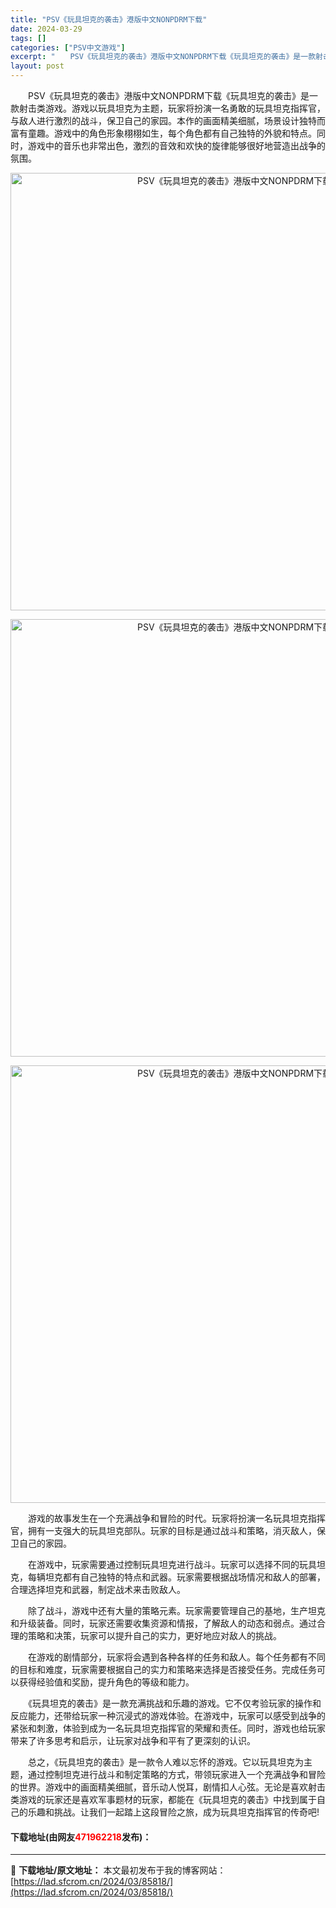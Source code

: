 ```yaml
---
title: "PSV《玩具坦克的袭击》港版中文NONPDRM下载"
date: 2024-03-29
tags: []
categories: ["PSV中文游戏"]
excerpt: "　　PSV《玩具坦克的袭击》港版中文NONPDRM下载《玩具坦克的袭击》是一款射击类游戏。游戏以玩具坦克为主题，玩家将扮演一名勇敢的玩具坦克指挥官，与敌人进行激烈的战斗，保卫自己的家园。本作的画面精美细腻，场景设计独特而富有童趣。游戏中的角色形象栩栩如生，每个角色都有自己独特的外貌和特点。同时，游戏&hellip;"
layout: post
---
```


 <p>　　PSV《玩具坦克的袭击》港版中文NONPDRM下载《玩具坦克的袭击》是一款射击类游戏。游戏以玩具坦克为主题，玩家将扮演一名勇敢的玩具坦克指挥官，与敌人进行激烈的战斗，保卫自己的家园。本作的画面精美细腻，场景设计独特而富有童趣。游戏中的角色形象栩栩如生，每个角色都有自己独特的外貌和特点。同时，游戏中的音乐也非常出色，激烈的音效和欢快的旋律能够很好地营造出战争的氛围。</p> <p align="center"><img align="" border="0" src="https://lad.sfcrom.cn/wp-content/uploads/2024/03/20240329_6606750bbb7e7.webp" width="700" alt="PSV《玩具坦克的袭击》港版中文NONPDRM下载" /></p> <p align="center"><img align="" border="0" src="https://lad.sfcrom.cn/wp-content/uploads/2024/03/20240329_6606750c1cfb2.webp" width="700" alt="PSV《玩具坦克的袭击》港版中文NONPDRM下载" /></p> <p align="center"><img align="" border="0" src="https://lad.sfcrom.cn/wp-content/uploads/2024/03/20240329_6606750c7aa7f.webp" width="700" alt="PSV《玩具坦克的袭击》港版中文NONPDRM下载" /></p> <p>　　游戏的故事发生在一个充满战争和冒险的时代。玩家将扮演一名玩具坦克指挥官，拥有一支强大的玩具坦克部队。玩家的目标是通过战斗和策略，消灭敌人，保卫自己的家园。</p> <p>　　在游戏中，玩家需要通过控制玩具坦克进行战斗。玩家可以选择不同的玩具坦克，每辆坦克都有自己独特的特点和武器。玩家需要根据战场情况和敌人的部署，合理选择坦克和武器，制定战术来击败敌人。</p> <p>　　除了战斗，游戏中还有大量的策略元素。玩家需要管理自己的基地，生产坦克和升级装备。同时，玩家还需要收集资源和情报，了解敌人的动态和弱点。通过合理的策略和决策，玩家可以提升自己的实力，更好地应对敌人的挑战。</p> <p>　　在游戏的剧情部分，玩家将会遇到各种各样的任务和敌人。每个任务都有不同的目标和难度，玩家需要根据自己的实力和策略来选择是否接受任务。完成任务可以获得经验值和奖励，提升角色的等级和能力。</p> <p>　　《玩具坦克的袭击》是一款充满挑战和乐趣的游戏。它不仅考验玩家的操作和反应能力，还带给玩家一种沉浸式的游戏体验。在游戏中，玩家可以感受到战争的紧张和刺激，体验到成为一名玩具坦克指挥官的荣耀和责任。同时，游戏也给玩家带来了许多思考和启示，让玩家对战争和平有了更深刻的认识。</p> <p>　　总之，《玩具坦克的袭击》是一款令人难以忘怀的游戏。它以玩具坦克为主题，通过控制坦克进行战斗和制定策略的方式，带领玩家进入一个充满战争和冒险的世界。游戏中的画面精美细腻，音乐动人悦耳，剧情扣人心弦。无论是喜欢射击类游戏的玩家还是喜欢军事题材的玩家，都能在《玩具坦克的袭击》中找到属于自己的乐趣和挑战。让我们一起踏上这段冒险之旅，成为玩具坦克指挥官的传奇吧!</p> <p><h4>下载地址(由网友<font color="red">471962218</font>发布)：</h4></p> 

---
📖 **下载地址/原文地址：** 本文最初发布于我的博客网站：[https://lad.sfcrom.cn/2024/03/85818/](https://lad.sfcrom.cn/2024/03/85818/)
